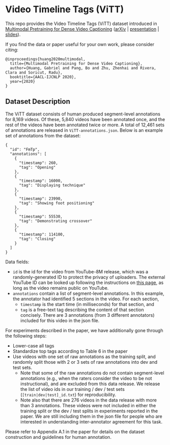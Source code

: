 # Video Timeline Tags (ViTT)

This repo provides the Video Timeline Tags (ViTT) dataset introduced in [Multimodal Pretraining for Dense Video Captioning](https://arxiv.org/abs/2011.11760) ([arXiv](https://arxiv.org/abs/2011.11760) | [presentation](https://gabrielhuang.github.io/#multimodal-pretraining-paper) | [slides](https://docs.google.com/presentation/d/13xu7UxdRHawI2lmgb8YF74SJ-g5VWtTF7mo5LqBwOv0/edit?usp=sharing)).

If you find the data or paper useful for your own work, please consider citing:
```
@inproceedings{huang2020multimodal,
  title={Multimodal Pretraining for Dense Video Captioning},
  author={Huang, Gabriel and Pang, Bo and Zhu, Zhenhai and Rivera, Clara and Soricut, Radu},
  booktitle={AACL-IJCNLP 2020},
  year={2020}
}
```

## Dataset Description

The ViTT dataset consists of human produced segment-level annotations for 8,169 videos.  Of these, 5,840 videos have been annotated once, and the rest of the videos have been annotated twice or more.  A total of 12,461 sets of annotations are released in ```ViTT-annotations.json```.  Below is an example set of annotations from the dataset:
```
{
  "id": "FmTp",
  "annotations": [
    {
      "timestamp": 260,
      "tag": "Opening"
    },
    {
      "timestamp": 16000,
      "tag": "Displaying technique"
    },
    {
      "timestamp": 23990,
      "tag": "Showing foot positioning"
    },
    {
      "timestamp": 55530,
      "tag": "Demonstrating crossover"
    },
    {
      "timestamp": 114100,
      "tag": "Closing"
    }
  ]
}
```

Data fields:
- ```id``` is the id for the video from YouTube-8M release, which was a randomly-generated ID to protect the privacy of uploaders.  The external YouTube ID can be looked up following the instructions on [this page](http://research.google.com/youtube8m/video_id_conversion.html), as long as the video remains public on YouTube. 
- ```annotations``` contain a list of segment-level annotations.  In this example, the annotator had identified 5 sections in the video.  For each section, 
  - ```timestamp``` is the start time (in milliseconds) for that section, and 
  - ```tag``` is a free-text tag describing the content of that section concisely.  There are 3 annotations (from 3 different annotators) included for this video in the json file.


For experiments described in the paper, we have additionally gone through the following steps:
- Lower-case all tags
- Standardize top tags according to Table 6 in the paper
- Use videos with one set of raw annotations as the training split, and randomly split those with 2 or 3 sets of raw annotations into dev and test sets.  
  - Note that some of the raw annotations do not contain segment-level annotations (e.g., when the raters consider the video to be not instructional), and are excluded from this data release.  We release the list of video ids in our training / dev / test sets (```[train|dev|test]_id.txt```) for reproducibility.  
  - Note also that there are 276 videos in the data release with more than 3 annotations.  These videos were not included in either the training split or the dev / test splits in experiments reported in the paper.  We are still including them in the json file for people who are interested in understanding inter-annotator agreement for this task.
  
Please refer to Appendix A.1 in the paper for details on the dataset construction and guidelines for human annotation.

